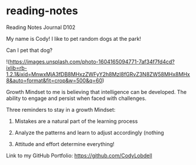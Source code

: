 # reading-notes

Reading Notes Journal D102

My name is Cody! I like to pet random dogs at the park!

Can I pet that dog?

!(https://images.unsplash.com/photo-1604165094771-7af34f7fd4cd?ixlib=rb-1.2.1&ixid=MnwxMjA3fDB8MHxzZWFyY2h8Mzl8fGRvZ3N8ZW58MHx8MHx8&auto=format&fit=crop&w=500&q=60)

Growth Mindset to me is believing that intelligence can be developed. The ability to engage and persist when faced with challenges.

Three reminders to stay in a growth Mindset:

1. Mistakes are a natural part of the learning process

2. Analyze the patterns and learn to adjust accordingly (nothing 

3. Attitude and effort determine everything!  

Link to my GitHub Portfolio: <https://github.com/CodyLobdell>
